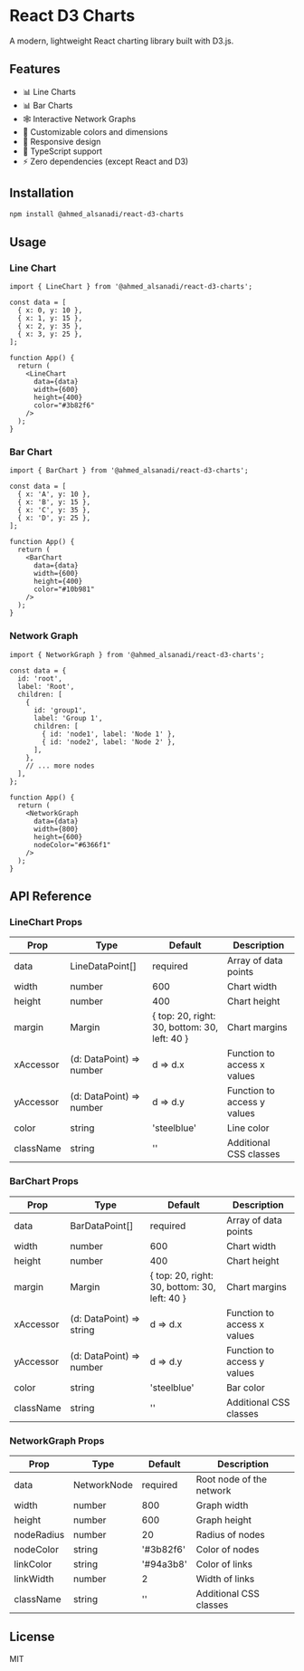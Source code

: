 # React D3 Charts

A modern, lightweight React charting library built with D3.js.

## Features

- 📊 Line Charts
- 📊 Bar Charts
- 🕸️ Interactive Network Graphs
- 🎨 Customizable colors and dimensions
- 📱 Responsive design
- 🔧 TypeScript support
- ⚡️ Zero dependencies (except React and D3)

## Installation

```bash
npm install @ahmed_alsanadi/react-d3-charts
```

## Usage

### Line Chart

```tsx
import { LineChart } from '@ahmed_alsanadi/react-d3-charts';

const data = [
  { x: 0, y: 10 },
  { x: 1, y: 15 },
  { x: 2, y: 35 },
  { x: 3, y: 25 },
];

function App() {
  return (
    <LineChart
      data={data}
      width={600}
      height={400}
      color="#3b82f6"
    />
  );
}
```

### Bar Chart

```tsx
import { BarChart } from '@ahmed_alsanadi/react-d3-charts';

const data = [
  { x: 'A', y: 10 },
  { x: 'B', y: 15 },
  { x: 'C', y: 35 },
  { x: 'D', y: 25 },
];

function App() {
  return (
    <BarChart
      data={data}
      width={600}
      height={400}
      color="#10b981"
    />
  );
}
```

### Network Graph

```tsx
import { NetworkGraph } from '@ahmed_alsanadi/react-d3-charts';

const data = {
  id: 'root',
  label: 'Root',
  children: [
    {
      id: 'group1',
      label: 'Group 1',
      children: [
        { id: 'node1', label: 'Node 1' },
        { id: 'node2', label: 'Node 2' },
      ],
    },
    // ... more nodes
  ],
};

function App() {
  return (
    <NetworkGraph
      data={data}
      width={800}
      height={600}
      nodeColor="#6366f1"
    />
  );
}
```

## API Reference

### LineChart Props

| Prop | Type | Default | Description |
|------|------|---------|-------------|
| data | LineDataPoint[] | required | Array of data points |
| width | number | 600 | Chart width |
| height | number | 400 | Chart height |
| margin | Margin | { top: 20, right: 30, bottom: 30, left: 40 } | Chart margins |
| xAccessor | (d: DataPoint) => number | d => d.x | Function to access x values |
| yAccessor | (d: DataPoint) => number | d => d.y | Function to access y values |
| color | string | 'steelblue' | Line color |
| className | string | '' | Additional CSS classes |

### BarChart Props

| Prop | Type | Default | Description |
|------|------|---------|-------------|
| data | BarDataPoint[] | required | Array of data points |
| width | number | 600 | Chart width |
| height | number | 400 | Chart height |
| margin | Margin | { top: 20, right: 30, bottom: 30, left: 40 } | Chart margins |
| xAccessor | (d: DataPoint) => string | d => d.x | Function to access x values |
| yAccessor | (d: DataPoint) => number | d => d.y | Function to access y values |
| color | string | 'steelblue' | Bar color |
| className | string | '' | Additional CSS classes |

### NetworkGraph Props

| Prop | Type | Default | Description |
|------|------|---------|-------------|
| data | NetworkNode | required | Root node of the network |
| width | number | 800 | Graph width |
| height | number | 600 | Graph height |
| nodeRadius | number | 20 | Radius of nodes |
| nodeColor | string | '#3b82f6' | Color of nodes |
| linkColor | string | '#94a3b8' | Color of links |
| linkWidth | number | 2 | Width of links |
| className | string | '' | Additional CSS classes |

## License

MIT